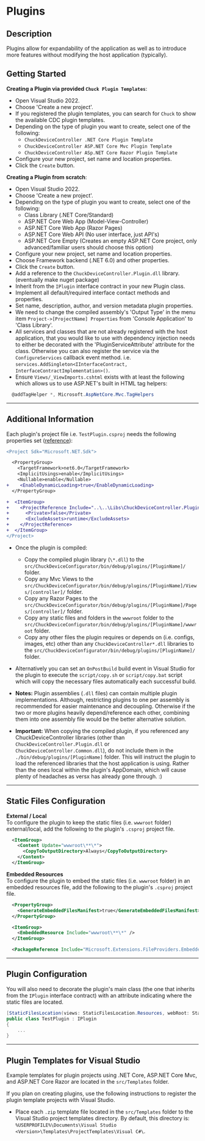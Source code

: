 # Plugins  

## Description

Plugins allow for expandability of the application as well as to introduce more features without modifying the host application (typically).  

## Getting Started  

**Creating a Plugin via provided `Chuck Plugin Templates`**:  
  - Open Visual Studio 2022.  
  - Choose 'Create a new project'.  
  - If you registered the plugin templates, you can search for `Chuck` to show the available CDC plugin templates.  
  - Depending on the type of plugin you want to create, select one of the following:  
    * `ChuckDeviceController .NET Core Plugin Template`  
    * `ChuckDeviceController ASP.NET Core Mvc Plugin Template`  
    * `ChuckDeviceController ASp.NET Core Razor Plugin Template`  
  - Configure your new project, set name and location properties.  
  - Click the `Create` button.  

  **Creating a Plugin from scratch**:
  - Open Visual Studio 2022.  
  - Choose 'Create a new project'.  
  - Depending on the type of plugin you want to create, select one of the following:  
    * Class Library (.NET Core/Standard)  
    * ASP.NET Core Web App (Model-View-Controller)  
    * ASP.NET Core Web App (Razor Pages)  
    * ASP.NET Core Web API  (No user interface, just API's)
    * ASP.NET Core Empty (Creates an empty ASP.NET Core project, only advanced/familiar users should choose this option)  
  - Configure your new project, set name and location properties.  
  - Choose Framework backend (.NET 6.0) and other properties.  
  - Click the `Create` button.  
  - Add a reference to the `ChuckDeviceController.Plugin.dll` library. (eventually make nuget package)  
  - Inherit from the `IPlugin` interface contract in your new Plugin class.
  - Implement all default/required interface contact methods and properties.
  - Set name, description, author, and version metadata plugin properties.  
  - We need to change the compiled assembly's 'Output Type' in the menu item `Project->[ProjectName] Properties` from 'Console Application' to 'Class Library'.  
  - All services and classes that are not already registered with the host application, that you would like to use with dependency injection needs to either be decorated with the 'PluginServiceAttribute' attribute for the class. Otherwise you can also register the service via the `ConfigureServices` callback event method. i.e. `services.AddSingleton<IInterfaceContract, InterfaceContractImplementation>()`.  
  - Ensure `Views/_ViewImports.cshtml` exists with at least the following which allows us to use ASP.NET's built in HTML tag helpers:  
  ```cs
    @addTagHelper *, Microsoft.AspNetCore.Mvc.TagHelpers
  ```

<hr>

## Additional Information

Each plugin's project file i.e. `TestPlugin.csproj` needs the following properties set ([reference](https://docs.microsoft.com/en-us/dotnet/core/tutorials/creating-app-with-plugin-support)):  
```diff
<Project Sdk="Microsoft.NET.Sdk">

  <PropertyGroup>
    <TargetFramework>net6.0</TargetFramework>
    <ImplicitUsings>enable</ImplicitUsings>
    <Nullable>enable</Nullable>
+    <EnableDynamicLoading>true</EnableDynamicLoading>
  </PropertyGroup>

+  <ItemGroup>
+    <ProjectReference Include="..\..\Libs\ChuckDeviceController.Plugins\ChuckDeviceController.Plugins.csproj">
+      <Private>false</Private>
+      <ExcludeAssets>runtime</ExcludeAssets>
+    </ProjectReference>
+  </ItemGroup>
</Project>
```
- Once the plugin is compiled:  
  * Copy the compiled plugin library (`\*.dll`) to the `src/ChuckDeviceConfigurator/bin/debug/plugins/[PluginName]/` folder.  
  * Copy any Mvc Views to the `src/ChuckDeviceConfigurator/bin/debug/plugins/[PluginName]/Views/[controller]/` folder.  
  * Copy any Razor Pages to the `src/ChuckDeviceConfigurator/bin/debug/plugins/[PluginName]/Pages/[controller]/` folder.  
  * Copy any static files and folders in the `wwwroot` folder to the `src/ChuckDeviceConfigurator/bin/debug/plugins/[PluginName]/wwwroot` folder.
  * Copy any other files the plugin requires or depends on (i.e. configs, images, etc) other than any `ChuckDeviceController*.dll` libraries to the `src/ChuckDeviceConfigurator/bin/debug/plugins/[PluginName]/` folder.  
- Alternatively you can set an `OnPostBuild` build event in Visual Studio for the plugin to execute the `script/copy.sh` or `script/copy.bat` script which will copy the necessary files automatically each successful build.  

- **Notes:** Plugin assemblies (`.dll` files) can contain multiple plugin implementations. Although, restricting plugins to one per assembly is recommended for easier maintenance and decoupling. Otherwise if the two or more plugins heavily depend/reference each other, combining them into one assembly file would be the better alternative solution.  

- **Important:** When copying the compiled plugin, if you referenced any ChuckDeviceController libraries (other than `ChuckDeviceController.Plugin.dll` or `ChuckDeviceController.Common.dll`), do not include them in the `./bin/debug/plugins/[PluginName]` folder. This will instruct the plugin to load the referenced libraries that the host application is using. Rather than the ones local within the plugin's AppDomain, which will cause plenty of headaches as versx has already gone through. :)  

<hr>

## Static Files Configuration
**External / Local**  
To configure the plugin to keep the static files (i.e. `wwwroot` folder) external/local, add the following to the plugin's `.csproj` project file.  
```xml
  <ItemGroup>
    <Content Update="wwwroot\**\*">
      <CopyToOutputDirectory>Always</CopyToOutputDirectory>
    </Content>
  </ItemGroup>
```
**Embedded Resources**  
To configure the plugin to embed the static files (i.e. `wwwroot` folder) in an embedded resources file, add the following to the plugin's `.csproj` project file.  
```xml
  <PropertyGroup>
    <GenerateEmbeddedFilesManifest>true</GenerateEmbeddedFilesManifest>
  </PropertyGroup>

  <ItemGroup>
    <EmbeddedResource Include="wwwroot\**\*" />
  </ItemGroup>

  <PackageReference Include="Microsoft.Extensions.FileProviders.Embedded" Version="6.0.8" />
```

<hr>

## Plugin Configuration  
You will also need to decorate the plugin's main class (the one that inherits from the `IPlugin` interface contract) with an attribute indicating where the static files are located.  
```cs
[StaticFilesLocation(views: StaticFilesLocation.Resources, webRoot: StaticFilesLocation.External)]
public class TestPlugin : IPlugin
{
    ...
}
```

<hr>

## Plugin Templates for Visual Studio  
Example templates for plugin projects using .NET Core, ASP.NET Core Mvc, and ASP.NET Core Razor are located in the `src/Templates` folder.  

If you plan on creating plugins, use the following instructions to register the plugin template projects with Visual Studio.  

- Place each `.zip` template file located in the `src/Templates` folder to the Visual Studio project templates directory. By default, this directory is:  
`%USERPROFILE%\Documents\Visual Studio <Version>\Templates\ProjectTemplates\Visual C#\`.